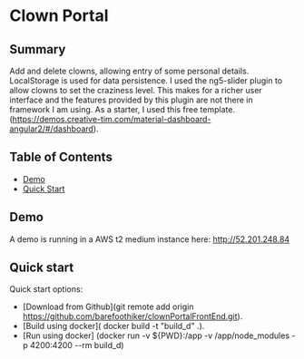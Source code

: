 # Clown Portal

## Summary

Add and delete clowns, allowing entry of some personal details.
LocalStorage is used for data persistence.
I used the ng5-slider plugin to allow clowns to set the craziness level. This makes for a richer user interface and the features provided by this plugin are not there in framework I am using.
As a starter, I used this free template. (https://demos.creative-tim.com/material-dashboard-angular2/#/dashboard).

## Table of Contents

* [Demo](#demo)
* [Quick Start](#quick-start)

## Demo

A demo is running in a AWS t2 medium instance here:
http://52.201.248.84

## Quick start

Quick start options:

- [Download from Github](git remote add origin https://github.com/barefoothiker/clownPortalFrontEnd.git).
- [Build using docker]( docker build -t "build_d"  .).
- [Run using docker] (docker run -v ${PWD}:/app -v /app/node_modules -p 4200:4200 --rm build_d)
